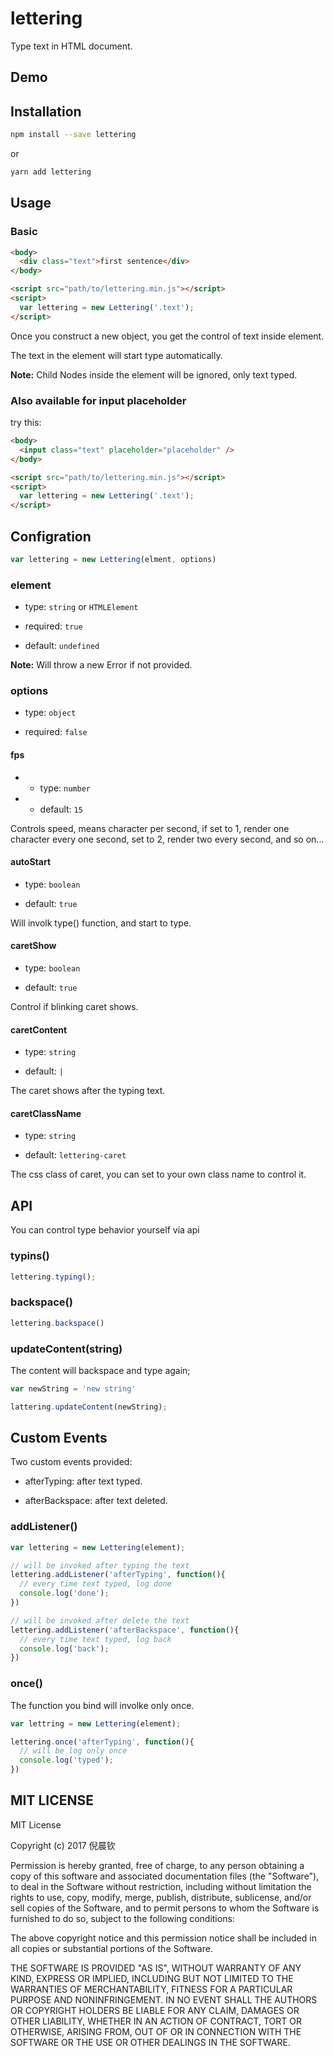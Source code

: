 # lettering

Type text in HTML document.

## Demo

## Installation

```bash
npm install --save lettering
```

or

```bash
yarn add lettering
```

## Usage

### Basic

```html
<body>
  <div class="text">first sentence</div>
</body>

<script src="path/to/lettering.min.js"></script>
<script>
  var lettering = new Lettering('.text');
</script>
```

Once you construct a new object, you get the control of text inside element.

The text in the element will start type automatically.

**Note:** Child Nodes inside the element will be ignored, only text typed.

### Also available for input placeholder

try this:

```html
<body>
  <input class="text" placeholder="placeholder" />
</body>

<script src="path/to/lettering.min.js"></script>
<script>
  var lettering = new Lettering('.text');
</script>
```

## Configration

```javascript
var lettering = new Lettering(elment, options)
```

### element

- type: `string` or `HTMLElement`

- required: `true`

- default: `undefined`

**Note:** Will throw a new Error if not provided.

### options

- type: `object`

- required: `false`

#### fps

- - type: `number`

- - default: `15`

Controls speed, means character per second, if set to 1, render one character every one second, set to 2, render two every second, and so on...

#### autoStart

- type: `boolean`

- default: `true`

Will involk type() function, and start to type.

#### caretShow

- type: `boolean`

- default: `true`

Control if blinking caret shows.

#### caretContent

- type: `string`

- default: `|`

The caret shows after the typing text.

#### caretClassName

- type: `string`

- default: `lettering-caret`

The css class of caret, you can set to your own class name to control it.

## API

You can control type behavior yourself via api

### typins()

```javascript
lettering.typing();
```

### backspace()

```javascript
lettering.backspace()
```

### updateContent(string)

The content will backspace and type again;

```javascript
var newString = 'new string'

lattering.updateContent(newString);
```

## Custom Events

Two custom events provided:

- afterTyping: after text typed.

- afterBackspace: after text deleted.

### addListener()

```javascript
var lettering = new Lettering(element);

// will be invoked after typing the text
lettering.addListener('afterTyping', function(){
  // every time text typed, log done
  console.log('done');
})

// will be invoked after delete the text
lettering.addListener('afterBackspace', function(){
  // every time text typed, log back
  console.log('back');
})
```

### once()

The function you bind will involke only once.

```javascript
var lettring = new Lettering(element);

lettering.once('afterTyping', function(){
  // will be log only once
  console.log('typed');
})
```

## MIT LICENSE

MIT License

Copyright (c) 2017 倪晨钦

Permission is hereby granted, free of charge, to any person obtaining a copy
of this software and associated documentation files (the "Software"), to deal
in the Software without restriction, including without limitation the rights
to use, copy, modify, merge, publish, distribute, sublicense, and/or sell
copies of the Software, and to permit persons to whom the Software is
furnished to do so, subject to the following conditions:

The above copyright notice and this permission notice shall be included in all
copies or substantial portions of the Software.

THE SOFTWARE IS PROVIDED "AS IS", WITHOUT WARRANTY OF ANY KIND, EXPRESS OR
IMPLIED, INCLUDING BUT NOT LIMITED TO THE WARRANTIES OF MERCHANTABILITY,
FITNESS FOR A PARTICULAR PURPOSE AND NONINFRINGEMENT. IN NO EVENT SHALL THE
AUTHORS OR COPYRIGHT HOLDERS BE LIABLE FOR ANY CLAIM, DAMAGES OR OTHER
LIABILITY, WHETHER IN AN ACTION OF CONTRACT, TORT OR OTHERWISE, ARISING FROM,
OUT OF OR IN CONNECTION WITH THE SOFTWARE OR THE USE OR OTHER DEALINGS IN THE
SOFTWARE.
